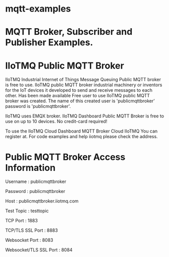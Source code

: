 # mqtt-examples

# MQTT Broker, Subscriber and Publisher Examples.

# IIoTMQ Public MQTT Broker 

IIoTMQ Industrial Internet of Things Message Queuing Public MQTT broker is free to use. IIoTMQ public MQTT broker industrial machinery or inventors for the IoT devices it developed to send and receive messages to each other. Has been made available Free user to use IIoTMQ public MQTT broker was created. The name of this created user is 'publicmqttbroker' password is 'publicmqttbroker'.

IIoTMQ uses EMQX broker. IIoTMQ Dashboard Public MQTT Broker is free to use on up to 10 devices. No credit-card required!

To use the IIoTMQ Cloud Dashboard MQTT Broker Cloud IIoTMQ You can register at. For code examples and help iiotmq please check the address.

# Public MQTT Broker Access Information

Username : publicmqttbroker

Password : publicmqttbroker

Host : publicmqttbroker.iiotmq.com

Test Topic : testtopic

TCP Port : 1883

TCP/TLS SSL Port : 8883

Websocket Port : 8083

Websocket/TLS SSL Port : 8084
